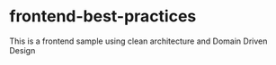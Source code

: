 # frontend-best-practices
This is a frontend sample using clean architecture and Domain Driven Design
